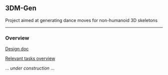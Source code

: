 ## 3DM-Gen

Project aimed at generating dance moves for non-humanoid 3D skeletons

---
### Overview
[Design doc](https://github.com/Nickel-nc/3DM-Gen/blob/main/docs/designdoc.md)

[Relevant tasks overview](https://github.com/Nickel-nc/3DM-Gen/blob/main/references/tasks_research.md)


... *under construction* ...